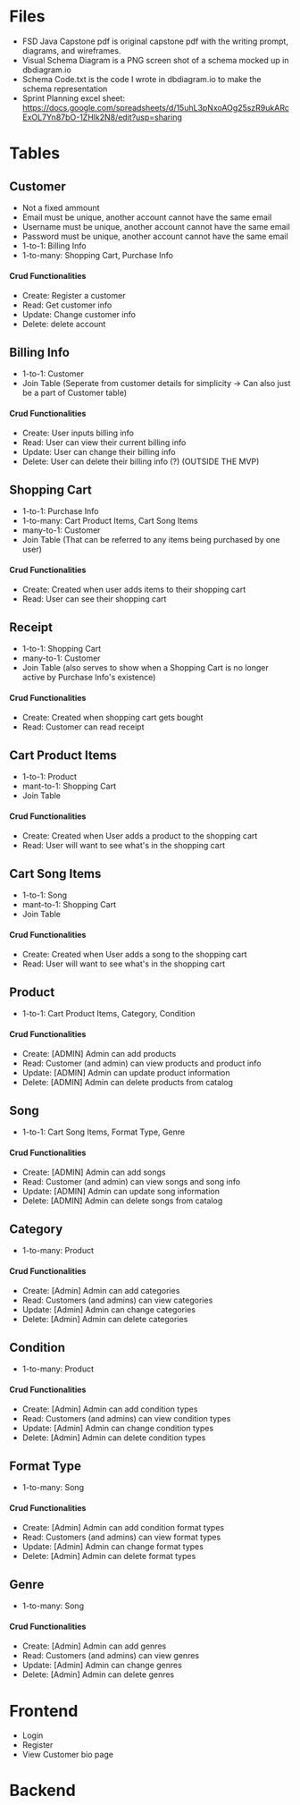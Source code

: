 # Files
- FSD Java Capstone pdf is original capstone pdf with the writing prompt, diagrams, and wireframes.
- Visual Schema Diagram is a PNG screen shot of a schema mocked up in dbdiagram.io 
- Schema Code.txt is the code I wrote in dbdiagram.io to make the schema representation
- Sprint Planning excel sheet: https://docs.google.com/spreadsheets/d/15uhL3pNxoAOg25szR9ukARcExOL7Yn87bO-1ZHlk2N8/edit?usp=sharing

# Tables

## Customer
- Not a fixed ammount
- Email must be unique, another account cannot have the same email
- Username must be unique, another account cannot have the same email
- Password must be unique, another account cannot have the same email
- 1-to-1: Billing Info
- 1-to-many: Shopping Cart, Purchase Info

#### Crud Functionalities
- Create: Register a customer
- Read: Get customer info
- Update: Change customer info
- Delete: delete account

## Billing Info
- 1-to-1: Customer
- Join Table (Seperate from customer details for simplicity -> Can also just be a part of Customer table)

#### Crud Functionalities
- Create: User inputs billing info
- Read: User can view their current billing info
- Update: User can change their billing info
- Delete: User can delete their billing info (?) (OUTSIDE THE MVP)

## Shopping Cart
- 1-to-1: Purchase Info
- 1-to-many: Cart Product Items, Cart Song Items
- many-to-1: Customer
- Join Table (That can be referred to any items being purchased by one user)

#### Crud Functionalities
- Create: Created when user adds items to their shopping cart
- Read: User can see their shopping cart

## Receipt
- 1-to-1: Shopping Cart
- many-to-1: Customer
- Join Table (also serves to show when a Shopping Cart is no longer active by Purchase Info's existence)

#### Crud Functionalities
- Create: Created when shopping cart gets bought
- Read: Customer can read receipt

## Cart Product Items
- 1-to-1: Product
- mant-to-1: Shopping Cart
- Join Table

#### Crud Functionalities
- Create: Created when User adds a product to the shopping cart
- Read: User will want to see what's in the shopping cart

## Cart Song Items
- 1-to-1: Song
- mant-to-1: Shopping Cart
- Join Table

#### Crud Functionalities
- Create: Created when User adds a song to the shopping cart
- Read: User will want to see what's in the shopping cart

## Product
- 1-to-1: Cart Product Items, Category, Condition

#### Crud Functionalities
- Create: [ADMIN] Admin can add products
- Read: Customer (and admin) can view products and product info
- Update: [ADMIN] Admin can update product information
- Delete: [ADMIN] Admin can delete products from catalog

## Song
- 1-to-1: Cart Song Items, Format Type, Genre

#### Crud Functionalities
- Create: [ADMIN] Admin can add songs
- Read: Customer (and admin) can view songs and song info
- Update: [ADMIN] Admin can update song information
- Delete: [ADMIN] Admin can delete songs from catalog

## Category
- 1-to-many: Product 

#### Crud Functionalities
- Create: [Admin] Admin can add categories
- Read: Customers (and admins) can view categories
- Update: [Admin] Admin can change categories
- Delete: [Admin] Admin can delete categories

## Condition
- 1-to-many: Product

#### Crud Functionalities
- Create: [Admin] Admin can add condition types
- Read: Customers (and admins) can view condition types
- Update: [Admin] Admin can change condition types
- Delete: [Admin] Admin can delete condition types

## Format Type
- 1-to-many: Song

#### Crud Functionalities
- Create: [Admin] Admin can add condition format types
- Read: Customers (and admins) can view format types
- Update: [Admin] Admin can change format types
- Delete: [Admin] Admin can delete format types

## Genre
- 1-to-many: Song

#### Crud Functionalities
- Create: [Admin] Admin can add genres
- Read: Customers (and admins) can view genres
- Update: [Admin] Admin can change genres
- Delete: [Admin] Admin can delete genres

# Frontend
- Login
- Register
- View Customer bio page

# Backend
